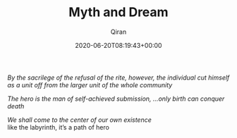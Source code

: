 ﻿---
title: Myth and Dream
author: Qiran
type: post
date: 2020-06-20T08:19:43+00:00
aliases: ["/myth-and-dream/"]
tags:
  - The Hero With a Thousand Faces

---
_By the sacrilege of the refusal of the rite, however, the individual cut himself as a unit off from the larger unit of the whole community_

_The hero is the man of self-achieved submission, &#8230;only birth can conquer death_

_We shall come to the center of our own existence_  
like the labyrinth, it&#8217;s a path of hero
